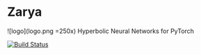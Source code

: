 # Zarya
![logo](logo.png =250x) Hyperbolic Neural Networks for PyTorch


[![Build Status](https://travis-ci.com/kefirski/zarya.svg?token=3gYv4LbdDMpFdFXWjWKs&branch=master)](https://travis-ci.com/kefirski/zarya)
